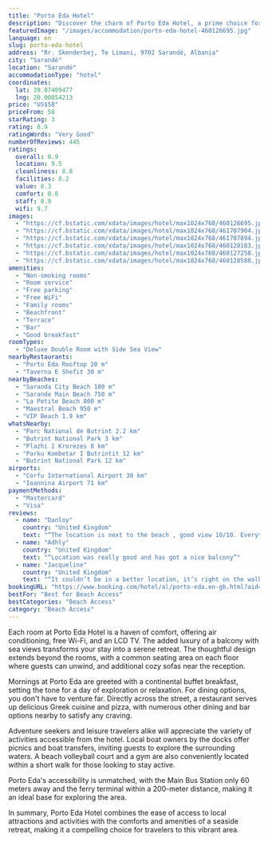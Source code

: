 ```yaml
---
title: "Porto Eda Hotel"
description: "Discover the charm of Porto Eda Hotel, a prime choice for travelers seeking comfort and convenience by the sea."
featuredImage: "/images/accommodation/porto-eda-hotel-460126695.jpg"
language: en
slug: porto-eda-hotel
address: "Rr. Skenderbej, Te Limani, 9702 Sarandë, Albania"
city: "Sarandë"
location: "Sarandë"
accommodationType: "hotel"
coordinates:
  lat: 39.87409477
  lng: 20.00854213
price: "US$58"
priceFrom: 58
starRating: 3
rating: 8.9
ratingWords: "Very Good"
numberOfReviews: 445
ratings:
  overall: 8.9
  location: 9.5
  cleanliness: 8.8
  facilities: 8.2
  value: 8.3
  comfort: 8.8
  staff: 8.9
  wifi: 9.7
images:
  - "https://cf.bstatic.com/xdata/images/hotel/max1024x768/460126695.jpg?k=4e6b574d44cfe75b5910acfb60c9264972d5f38f70895bee7d34efdcadee0ed2&o=&hp=1"
  - "https://cf.bstatic.com/xdata/images/hotel/max1024x768/461707904.jpg?k=0d61a47e667c7816327e694cdae619c2d55aef9fa30c8753b42cf4b706233682&o=&hp=1"
  - "https://cf.bstatic.com/xdata/images/hotel/max1024x768/461707894.jpg?k=7b5990fdad34608af80df53fb8f337856c7e7cac45e90eb1adbbe49445f4ec29&o=&hp=1"
  - "https://cf.bstatic.com/xdata/images/hotel/max1024x768/460128183.jpg?k=82fd3303042f3ae3883792a82067f96fdd7d36e88257ee08a433980ef052cd46&o=&hp=1"
  - "https://cf.bstatic.com/xdata/images/hotel/max1024x768/460127258.jpg?k=1f527b928390b2fe845b9be6e33c12474eee72691d141d9b3db51cd5b7013379&o=&hp=1"
  - "https://cf.bstatic.com/xdata/images/hotel/max1024x768/460128580.jpg?k=a4bea172f10961fff8214238a142ba9f2dec6b9133fdf7efd9e47e9647a3414f&o=&hp=1"
amenities:
  - "Non-smoking rooms"
  - "Room service"
  - "Free parking"
  - "Free WiFi"
  - "Family rooms"
  - "Beachfront"
  - "Terrace"
  - "Bar"
  - "Good breakfast"
roomTypes:
  - "Deluxe Double Room with Side Sea View"
nearbyRestaurants:
  - "Porto Eda Rooftop 20 m"
  - "Taverna E Shefit 30 m"
nearbyBeaches:
  - "Saranda City Beach 100 m"
  - "Sarande Main Beach 750 m"
  - "La Petite Beach 800 m"
  - "Maestral Beach 950 m"
  - "VIP Beach 1.9 km"
whatsNearby:
  - "Parc National de Butrint 2.2 km"
  - "Butrint National Park 3 km"
  - "Plazhi I Krorezes 8 km"
  - "Parku Kombetar I Butrintit 12 km"
  - "Butrint National Park 12 km"
airports:
  - "Corfu International Airport 30 km"
  - "Ioannina Airport 71 km"
paymentMethods:
  - "Mastercard"
  - "Visa"
reviews:
  - name: "Danloy"
    country: "United Kingdom"
    text: "“The location is next to the beach , good view 10/10. Everything you need is just on the same street.we even got early check in ..”"
  - name: "Adhly"
    country: "United Kingdom"
    text: "“Location was really good and has got a nice balcony”"
  - name: "Jacqueline"
    country: "United Kingdom"
    text: "“It couldn’t be in a better location, it’s right on the walkway with numerous restaurants and bars and little shops. Comfortable, basic, ok breakfast”"
bookingURL: "https://www.booking.com/hotel/al/porto-eda.en-gb.html?aid=8035640"
bestFor: "Best for Beach Access"
bestCategories: "Beach Access"
category: "Beach Access"
---
```


Each room at Porto Eda Hotel is a haven of comfort, offering air conditioning, free Wi-Fi, and an LCD TV. The added luxury of a balcony with sea views transforms your stay into a serene retreat. The thoughtful design extends beyond the rooms, with a common seating area on each floor where guests can unwind, and additional cozy sofas near the reception.

Mornings at Porto Eda are greeted with a continental buffet breakfast, setting the tone for a day of exploration or relaxation. For dining options, you don't have to venture far. Directly across the street, a restaurant serves up delicious Greek cuisine and pizza, with numerous other dining and bar options nearby to satisfy any craving.

Adventure seekers and leisure travelers alike will appreciate the variety of activities accessible from the hotel. Local boat owners by the docks offer picnics and boat transfers, inviting guests to explore the surrounding waters. A beach volleyball court and a gym are also conveniently located within a short walk for those looking to stay active.

Porto Eda's accessibility is unmatched, with the Main Bus Station only 60 meters away and the ferry terminal within a 200-meter distance, making it an ideal base for exploring the area.

In summary, Porto Eda Hotel combines the ease of access to local attractions and activities with the comforts and amenities of a seaside retreat, making it a compelling choice for travelers to this vibrant area.